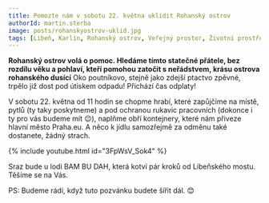```yaml
---
title: Pomozte nám v sobotu 22. května uklidit Rohanský ostrov
authorId: martin.sterba
image: posts/rohanskyostrov-uklid.jpg
tags: [Libeň, Karlín, Rohanský ostrov, Veřejný prostor, Životní prostředí]
---
```


**Rohanský ostrov volá o pomoc. Hledáme tímto statečné přátele, bez rozdílu věku a pohlaví, kteří pomohou zatočit s neřádstvem, krásu ostrova rohanského dusící** Oko poutníkovo, stejně jako zdejší ptactvo zpěvné, trpělo již dost pod útiskem odpadu! Přichází čas odplaty!

V sobotu 22. května od 11 hodin se chopme hrabí, které zapůjčíme na místě, pytlů (ty taky poskytneme) a pod ochranou rukavic pracovních (dokonce i ty pro vás budeme mít 😉), naplňme obří kontejnery, které nám přiveze hlavní město Praha.eu. A něco k jídlu samozřejmě za odměnu také dostanete, žádný strach.

{% include youtube.html id="3FpWsV_Sok4" %}

Sraz bude u lodi BAM BU DAH, která kotví pár kroků od Libeňského mostu. Těšíme se na Vás.

PS: Budeme rádi, když tuto pozvánku budete šířit dál. 😊
